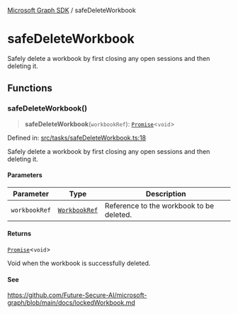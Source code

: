 [Microsoft Graph SDK](README.md) / safeDeleteWorkbook

# safeDeleteWorkbook

Safely delete a workbook by first closing any open sessions and then deleting it.

## Functions

### safeDeleteWorkbook()

> **safeDeleteWorkbook**(`workbookRef`): [`Promise`](https://developer.mozilla.org/docs/Web/JavaScript/Reference/Global_Objects/Promise)\<`void`\>

Defined in: [src/tasks/safeDeleteWorkbook.ts:18](https://github.com/Future-Secure-AI/microsoft-graph/blob/main/src/tasks/safeDeleteWorkbook.ts#L18)

Safely delete a workbook by first closing any open sessions and then deleting it.

#### Parameters

| Parameter | Type | Description |
| ------ | ------ | ------ |
| `workbookRef` | [`WorkbookRef`](Workbook.md#workbookref) | Reference to the workbook to be deleted. |

#### Returns

[`Promise`](https://developer.mozilla.org/docs/Web/JavaScript/Reference/Global_Objects/Promise)\<`void`\>

Void when the workbook is successfully deleted.

#### See

https://github.com/Future-Secure-AI/microsoft-graph/blob/main/docs/lockedWorkbook.md
